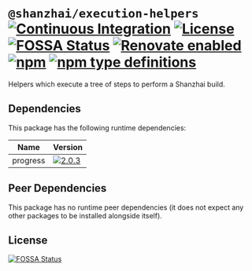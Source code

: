 # `@shanzhai/execution-helpers` [![Continuous Integration](https://github.com/jameswilddev/shanzhai/workflows/Continuous%20Integration/badge.svg)](https://github.com/jameswilddev/shanzhai/actions) [![License](https://img.shields.io/github/license/jameswilddev/shanzhai.svg)](https://github.com/jameswilddev/shanzhai/blob/master/license) [![FOSSA Status](https://app.fossa.io/api/projects/git%2Bgithub.com%2Fjameswilddev%2Fshanzhai.svg?type=shield)](https://app.fossa.io/projects/git%2Bgithub.com%2Fjameswilddev%2Fshanzhai?ref=badge_shield) [![Renovate enabled](https://img.shields.io/badge/renovate-enabled-brightgreen.svg)](https://renovatebot.com/) [![npm](https://img.shields.io/npm/v/@shanzhai/execution-helpers.svg)](https://www.npmjs.com/package/@shanzhai/execution-helpers) [![npm type definitions](https://img.shields.io/npm/types/@shanzhai/execution-helpers.svg)](https://www.npmjs.com/package/@shanzhai/execution-helpers)

Helpers which execute a tree of steps to perform a Shanzhai build.

## Dependencies

This package has the following runtime dependencies:

Name     | Version                                                                                      
-------- | ---------------------------------------------------------------------------------------------
progress | [![2.0.3](https://img.shields.io/npm/v/progress.svg)](https://www.npmjs.com/package/progress)

## Peer Dependencies

This package has no runtime peer dependencies (it does not expect any other packages to be installed alongside itself).

## License

[![FOSSA Status](https://app.fossa.io/api/projects/git%2Bgithub.com%2Fjameswilddev%2Fshanzhai.svg?type=large)](https://app.fossa.io/projects/git%2Bgithub.com%2Fjameswilddev%2Fshanzhai?ref=badge_large)

